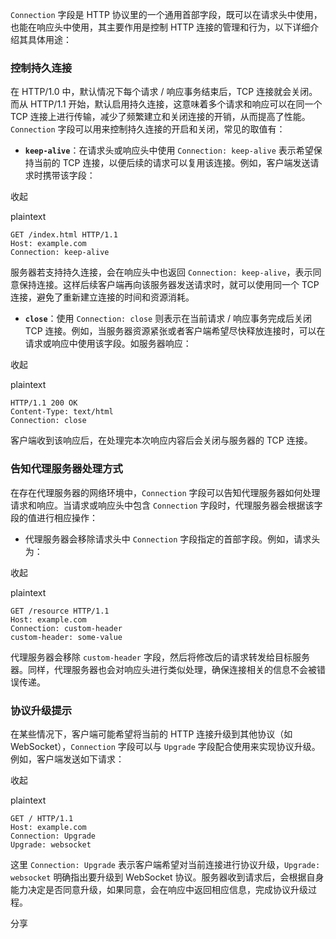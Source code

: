 `Connection` 字段是 HTTP 协议里的一个通用首部字段，既可以在请求头中使用，也能在响应头中使用，其主要作用是控制 HTTP 连接的管理和行为，以下详细介绍其具体用途：

### 控制持久连接

  

在 HTTP/1.0 中，默认情况下每个请求 / 响应事务结束后，TCP 连接就会关闭。而从 HTTP/1.1 开始，默认启用持久连接，这意味着多个请求和响应可以在同一个 TCP 连接上进行传输，减少了频繁建立和关闭连接的开销，从而提高了性能。`Connection` 字段可以用来控制持久连接的开启和关闭，常见的取值有：

  

- **`keep-alive`**：在请求头或响应头中使用 `Connection: keep-alive` 表示希望保持当前的 TCP 连接，以便后续的请求可以复用该连接。例如，客户端发送请求时携带该字段：

  

收起

plaintext

```
GET /index.html HTTP/1.1
Host: example.com
Connection: keep-alive
```

  

服务器若支持持久连接，会在响应头中也返回 `Connection: keep-alive`，表示同意保持连接。这样后续客户端再向该服务器发送请求时，就可以使用同一个 TCP 连接，避免了重新建立连接的时间和资源消耗。

  

- **`close`**：使用 `Connection: close` 则表示在当前请求 / 响应事务完成后关闭 TCP 连接。例如，当服务器资源紧张或者客户端希望尽快释放连接时，可以在请求或响应中使用该字段。如服务器响应：

  

收起

plaintext

```
HTTP/1.1 200 OK
Content-Type: text/html
Connection: close
```

  

客户端收到该响应后，在处理完本次响应内容后会关闭与服务器的 TCP 连接。

### 告知代理服务器处理方式

  

在存在代理服务器的网络环境中，`Connection` 字段可以告知代理服务器如何处理请求和响应。当请求或响应头中包含 `Connection` 字段时，代理服务器会根据该字段的值进行相应操作：

  

- 代理服务器会移除请求头中 `Connection` 字段指定的首部字段。例如，请求头为：

  

收起

plaintext

```
GET /resource HTTP/1.1
Host: example.com
Connection: custom-header
custom-header: some-value
```

  

代理服务器会移除 `custom-header` 字段，然后将修改后的请求转发给目标服务器。同样，代理服务器也会对响应头进行类似处理，确保连接相关的信息不会被错误传递。

### 协议升级提示

  

在某些情况下，客户端可能希望将当前的 HTTP 连接升级到其他协议（如 WebSocket），`Connection` 字段可以与 `Upgrade` 字段配合使用来实现协议升级。例如，客户端发送如下请求：

  

收起

plaintext

```
GET / HTTP/1.1
Host: example.com
Connection: Upgrade
Upgrade: websocket
```

  

这里 `Connection: Upgrade` 表示客户端希望对当前连接进行协议升级，`Upgrade: websocket` 明确指出要升级到 WebSocket 协议。服务器收到请求后，会根据自身能力决定是否同意升级，如果同意，会在响应中返回相应信息，完成协议升级过程。

分享